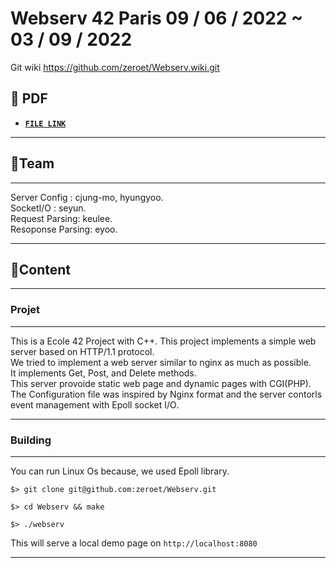 # Webserv 42 Paris 09 / 06 / 2022 ~ 03 / 09 / 2022

Git wiki
https://github.com/zeroet/Webserv.wiki.git
 
## 📝 PDF
- [**`FILE LINK`**](https://github.com/zeroet/Webserv/en.subject.pdf)



---
## 🚩Team
---
Server Config : cjung-mo, hyungyoo.   
SocketI/O : seyun.  
Request Parsing: keulee.   
Resoponse Parsing: eyoo.   

---
## 🚀Content

---
### Projet
---
This is a Ecole 42 Project with C++. This project implements a simple web server based on HTTP/1.1 protocol.  
We tried to implement a web server similar to nginx as much as possible.  
It implements Get, Post, and Delete methods.  
This server provoide static web page and dynamic pages with CGI(PHP).  
The Configuration file was inspired by Nginx format and the server contorls event management with Epoll socket I/O.

---
### Building
---

You can run Linux Os because, we used Epoll library.

``$> git clone git@github.com:zeroet/Webserv.git``

``$> cd Webserv && make``

``$> ./webserv``

This will serve a local demo page on ``http://localhost:8080``

---

